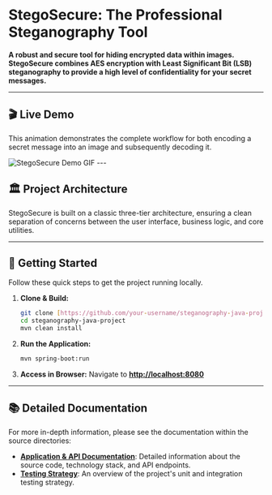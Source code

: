 # StegoSecure: The Professional Steganography Tool

**A robust and secure tool for hiding encrypted data within images. StegoSecure combines AES encryption with Least Significant Bit (LSB) steganography to provide a high level of confidentiality for your secret messages.**

---

## 🎬 Live Demo

This animation demonstrates the complete workflow for both encoding a secret message into an image and subsequently decoding it.

![StegoSecure Demo GIF](https://user-images.githubusercontent.com/.../stegosecure-demo.gif) ---

## 🏛️ Project Architecture

StegoSecure is built on a classic three-tier architecture, ensuring a clean separation of concerns between the user interface, business logic, and core utilities.





---

## 🚀 Getting Started

Follow these quick steps to get the project running locally.

1.  **Clone & Build:**
    ```sh
    git clone [https://github.com/your-username/steganography-java-project.git](https://github.com/your-username/steganography-java-project.git)
    cd steganography-java-project
    mvn clean install
    ```

2.  **Run the Application:**
    ```sh
    mvn spring-boot:run
    ```

3.  **Access in Browser:**
    Navigate to **[http://localhost:8080](http://localhost:8080)**

---

## 📚 Detailed Documentation

For more in-depth information, please see the documentation within the source directories:

* **[Application & API Documentation](./src/main/README.md)**: Detailed information about the source code, technology stack, and API endpoints.
* **[Testing Strategy](./src/test/README.md)**: An overview of the project's unit and integration testing strategy.